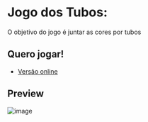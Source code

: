 ﻿# Jogo dos Tubos:
 O objetivo do jogo é juntar as cores por tubos
 
 
 ## Quero jogar!
- [Versão online](https://tubos.netlify.app/)
 
 
 ## Preview
 ![image](https://user-images.githubusercontent.com/62676057/194138213-87fed301-8272-4c6d-9ab4-af66f46e52f3.png)

